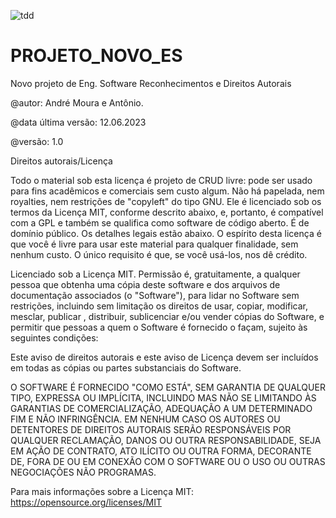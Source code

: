 ![tdd](https://github.com/AndreMouraL/PROJETO_NOVO_ES-Contribuicao/assets/117699977/ad4447a8-9e93-40ab-b451-54aa35f63799)

# PROJETO_NOVO_ES
 Novo projeto de Eng. Software
Reconhecimentos e Direitos Autorais

@autor: André  Moura e Antônio.

@data última versão: 12.06.2023

@versão: 1.0

Direitos autorais/Licença

Todo o material sob esta licença é projeto de CRUD livre: pode ser usado para fins acadêmicos e comerciais sem custo algum. Não há papelada, nem royalties, nem restrições de "copyleft" do tipo GNU. Ele é licenciado sob os termos da Licença MIT, conforme descrito abaixo, e, portanto, é compatível com a GPL e também se qualifica como software de código aberto. É de domínio público. Os detalhes legais estão abaixo. O espírito desta licença é que você é livre para usar este material para qualquer finalidade, sem nenhum custo. O único requisito é que, se você usá-los, nos dê crédito.

Licenciado sob a Licença MIT. Permissão é, gratuitamente, a qualquer pessoa que obtenha uma cópia deste software e dos arquivos de documentação associados (o "Software"), para lidar no Software sem restrições, incluindo sem limitação os direitos de usar, copiar, modificar, mesclar, publicar , distribuir, sublicenciar e/ou vender cópias do Software, e permitir que pessoas a quem o Software é fornecido o façam, sujeito às seguintes condições:

Este aviso de direitos autorais e este aviso de Licença devem ser incluídos em todas as cópias ou partes substanciais do Software.

O SOFTWARE É FORNECIDO "COMO ESTÁ", SEM GARANTIA DE QUALQUER TIPO, EXPRESSA OU IMPLÍCITA, INCLUINDO MAS NÃO SE LIMITANDO ÀS GARANTIAS DE COMERCIALIZAÇÃO, ADEQUAÇÃO A UM DETERMINADO FIM E NÃO INFRINGÊNCIA. EM NENHUM CASO OS AUTORES OU DETENTORES DE DIREITOS AUTORAIS SERÃO RESPONSÁVEIS POR QUALQUER RECLAMAÇÃO, DANOS OU OUTRA RESPONSABILIDADE, SEJA EM AÇÃO DE CONTRATO, ATO ILÍCITO OU OUTRA FORMA, DECORANTE DE, FORA DE OU EM CONEXÃO COM O SOFTWARE OU O USO OU OUTRAS NEGOCIAÇÕES NÃO PROGRAMAS.

Para mais informações sobre a Licença MIT: https://opensource.org/licenses/MIT
